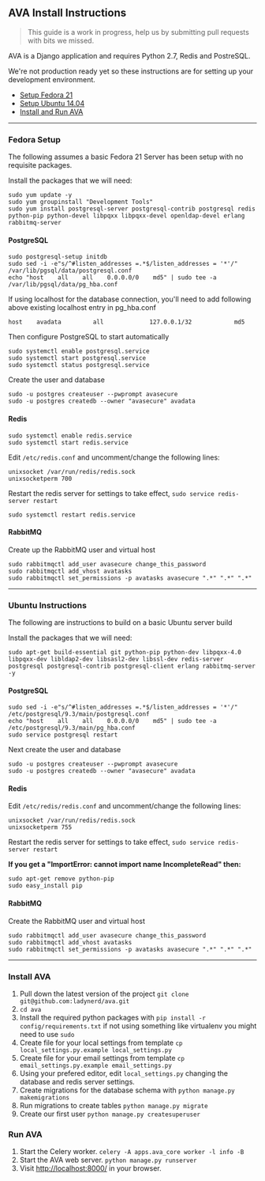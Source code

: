 ## AVA Install Instructions

> This guide is a work in progress, help us by submitting pull requests with bits we missed.

AVA is a Django application and requires Python 2.7, Redis and PostreSQL.

We're not production ready yet so these instructions are for setting up your development environment.

* [Setup Fedora 21](#fedora-setup)
* [Setup Ubuntu 14.04](#ubuntu-setup)
* [Install and Run AVA](#install-and-run)

---

### <a name="fedora-setup"></a>Fedora Setup

The following assumes a basic Fedora 21 Server has been setup with no requisite packages.

Install the packages that we will need:
```
sudo yum update -y
sudo yum groupinstall "Development Tools"
sudo yum install postgresql-server postgresql-contrib postgresql redis python-pip python-devel libpqxx libpqxx-devel openldap-devel erlang rabbitmq-server
```

#### PostgreSQL
```
sudo postgresql-setup initdb  
sudo sed -i -e"s/^#listen_addresses =.*$/listen_addresses = '*'/" /var/lib/pgsql/data/postgresql.conf  
echo "host    all    all    0.0.0.0/0    md5" | sudo tee -a /var/lib/pgsql/data/pg_hba.conf  
```

If using localhost for the database connection, you'll need to add following above existing localhost entry in pg_hba.conf  
```
host    avadata         all             127.0.0.1/32            md5
```

Then configure PostgreSQL to start automatically
```
sudo systemctl enable postgresql.service  
sudo systemctl start postgresql.service  
sudo systemctl status postgresql.service
```
Create the user and database
```
sudo -u postgres createuser --pwprompt avasecure  
sudo -u postgres createdb --owner "avasecure" avadata  
```

#### Redis
```
sudo systemctl enable redis.service  
sudo systemctl start redis.service  
```

Edit `/etc/redis.conf` and uncomment/change the following lines:
```
unixsocket /var/run/redis/redis.sock
unixsocketperm 700
```
Restart the redis server for settings to take effect, 
`sudo service redis-server restart`

```
sudo systemctl restart redis.service  
```

#### RabbitMQ
Create up the RabbitMQ user and virtual host
```
sudo rabbitmqctl add_user avasecure change_this_password
sudo rabbitmqctl add_vhost avatasks
sudo rabbitmqctl set_permissions -p avatasks avasecure ".*" ".*" ".*"
```

---

### <a name="ubuntu-setup"></a>Ubuntu Instructions

The following are instructions to build on a basic Ubuntu server build

Install the packages that we will need:
``` 
sudo apt-get build-essential git python-pip python-dev libpqxx-4.0 libpqxx-dev libldap2-dev libsasl2-dev libssl-dev redis-server postgresql postgresql-contrib postgresql-client erlang rabbitmq-server -y
```

#### PostgreSQL
```
sudo sed -i -e"s/^#listen_addresses =.*$/listen_addresses = '*'/" /etc/postgresql/9.3/main/postgresql.conf  
echo "host    all    all    0.0.0.0/0    md5" | sudo tee -a /etc/postgresql/9.3/main/pg_hba.conf  
sudo service postgresql restart
```

Next create the user and database  
```
sudo -u postgres createuser --pwprompt avasecure  
sudo -u postgres createdb --owner "avasecure" avadata  
```

#### Redis

Edit `/etc/redis/redis.conf` and uncomment/change the following lines:
```
unixsocket /var/run/redis/redis.sock
unixsocketperm 755
```
Restart the redis server for settings to take effect, 
`sudo service redis-server restart`


__If you get a "ImportError: cannot import name IncompleteRead" then:__  
```
sudo apt-get remove python-pip
sudo easy_install pip
```

#### RabbitMQ
Create the RabbitMQ user and virtual host
```
sudo rabbitmqctl add_user avasecure change_this_password
sudo rabbitmqctl add_vhost avatasks
sudo rabbitmqctl set_permissions -p avatasks avasecure ".*" ".*" ".*"
```

---

### <a name="install-and-run"></a>Install AVA

1. Pull down the latest version of the project `git clone git@github.com:ladynerd/ava.git`
2. `cd ava`
3. Install the required python packages with `pip install -r config/requirements.txt` if not using something like virtualenv you might need to use `sudo`
4. Create file for your local settings from template `cp local_settings.py.example local_settings.py`
5. Create file for your email settings from template `cp email_settings.py.example email_settings.py`
6. Using your prefered editor, edit `local_settings.py` changing the database and redis server settings.
7. Create migrations for the database schema with `python manage.py makemigrations`
8. Run migrations to create tables `python manage.py migrate`
9. Create our first user `python manage.py createsuperuser`

### Run AVA

1. Start the Celery worker. `celery -A apps.ava_core worker -l info -B`
2. Start the AVA web server. `python manage.py runserver`
3. Visit [http://localhost:8000/](http://localhost:8000/) in your browser.
